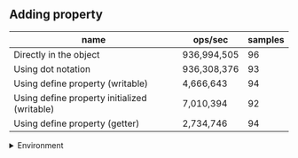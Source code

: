 ## Adding property

|name|ops/sec|samples|
|-|-|-|
|Directly in the object|936,994,505|96|
|Using dot notation|936,308,376|93|
|Using define property (writable)|4,666,643|94|
|Using define property initialized (writable)|7,010,394|92|
|Using define property (getter)|2,734,746|94|


<details>
<summary>Environment</summary>

* __Machine:__ linux x64 | 4 vCPUs | 15.2GB Mem
* __Run:__ Thu May 02 2024 22:20:12 GMT+0000 (Coordinated Universal Time)
</details>

<!--
{"environment":{"platform":"linux","arch":"x64","cpus":4,"totalMemory":15.245216369628906},"benchmarks":[{"name":"Directly in the object","opsSec":936994505.3614669,"samples":6},{"name":"Using dot notation","opsSec":936308376.0557668,"samples":6},{"name":"Using define property (writable)","opsSec":4666643.457938467,"samples":5},{"name":"Using define property initialized (writable)","opsSec":7010393.946177148,"samples":5},{"name":"Using define property (getter)","opsSec":2734746.2887837035,"samples":4}]}-->
